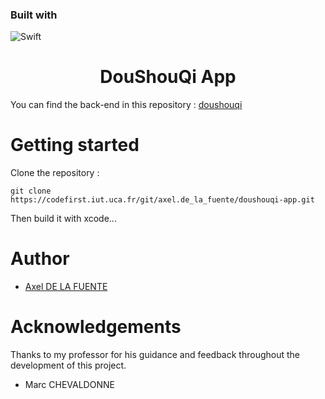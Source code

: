 

### Built with

![Swift](https://img.shields.io/badge/swift-F54A2A?style=for-the-badge&logo=swift&logoColor=white)

<div align="center">
    <h1>DouShouQi App</h1>
</div>

You can find the back-end in this repository : [doushouqi](https://github.com/axdelafuen/doushouqi)

# Getting started

Clone the repository :

```shell
git clone https://codefirst.iut.uca.fr/git/axel.de_la_fuente/doushouqi-app.git
```

Then build it with xcode...

# Author

- [Axel DE LA FUENTE](https://codefirst.iut.uca.fr/git/axel.de_la_fuente)

# Acknowledgements

Thanks to my professor for his guidance and feedback throughout the development of this project.

- Marc CHEVALDONNE
